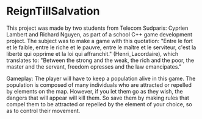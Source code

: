 # ReignTillSalvation
This project was made by two students from Telecom Sudparis: Cyprien Lambert and Richard Nguyen,
as part of a school C++ game development project. The subject was to make a game with this quotation: "Entre le fort et le faible, entre le riche et le pauvre, entre le maître et le serviteur, c'est la liberté qui opprime et la loi qui affranchit." (Henri_Lacordaire), which translates to: "Between the strong and the weak, the rich and the poor, the master and the servant, freedom opresses and the law emancipates."

Gameplay:
The player will have to keep a population alive in this game. The population is composed of many individuals who are attracted or repelled by elements on the map. However, if you let them go as they wish, the dangers that will appear will kill them. So save them by making rules that compel them to be attracted or repelled by the element of your choice, so as to control their movement.
